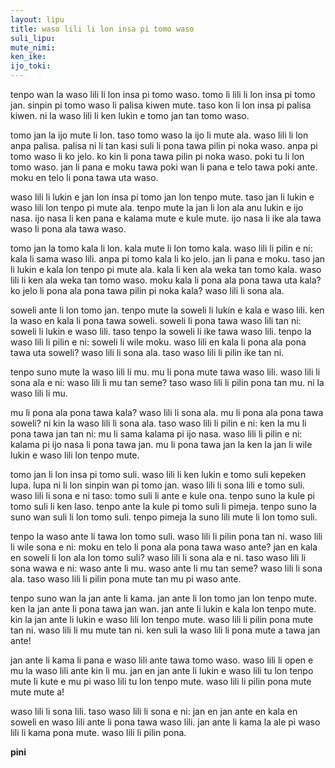 ```yaml
---  
layout: lipu
title: waso lili li lon insa pi tomo waso
suli_lipu: 
mute_nimi: 
ken_ike:
ijo_toki: 
---
```

 
tenpo wan la waso lili li lon insa pi tomo waso. tomo li lili li lon insa pi tomo jan. sinpin pi tomo waso li palisa kiwen mute. taso kon li lon insa pi palisa kiwen. ni la waso lili li ken lukin e tomo jan tan tomo waso.

tomo jan la ijo mute li lon. taso tomo waso la ijo li mute ala. waso lili li lon anpa palisa. palisa ni li tan kasi suli li pona tawa pilin pi noka waso. anpa pi tomo waso li ko jelo. ko kin li pona tawa pilin pi noka waso. poki tu li lon tomo waso. jan li pana e moku tawa poki wan li pana e telo tawa poki ante. moku en telo li pona tawa uta waso.

waso lili li lukin e jan lon insa pi tomo jan lon tenpo mute. taso jan li lukin e waso lili lon tenpo pi mute ala. tenpo mute la jan li lon ala anu lukin e ijo nasa. ijo nasa li ken pana e kalama mute e kule mute. ijo nasa li ike ala tawa waso li pona ala tawa waso.

tomo jan la tomo kala li lon. kala mute li lon tomo kala. waso lili li pilin e ni: kala li sama waso lili. anpa pi tomo kala li ko jelo. jan li pana e moku. taso jan li lukin e kala lon tenpo pi mute ala. kala li ken ala weka tan tomo kala. waso lili li ken ala weka tan tomo waso. moku kala li pona ala pona tawa uta kala? ko jelo li pona ala pona tawa pilin pi noka kala? waso lili li sona ala.
 
soweli ante li lon tomo jan. tenpo mute la soweli li lukin e kala e waso lili. ken la waso en kala li pona tawa soweli. soweli li pona tawa waso lili tan ni: soweli li lukin e waso lili. taso tenpo la soweli li ike tawa waso lili. tenpo la waso lili li pilin e ni: soweli li wile moku. waso lili en kala li pona ala pona tawa uta soweli? waso lili li sona ala. taso waso lili li pilin ike tan ni.

tenpo suno mute la waso lili li mu. mu li pona mute tawa waso lili. waso lili li sona ala e ni: waso lili li mu tan seme? taso waso lili li pilin pona tan mu. ni la waso lili li mu.
 
mu li pona ala pona tawa kala? waso lili li sona ala. mu li pona ala pona tawa soweli? ni kin la waso lili li sona ala. taso waso lili li pilin e ni: ken la mu li pona tawa jan tan ni: mu li sama kalama pi ijo nasa. waso lili li pilin e ni: kalama pi ijo nasa li pona tawa jan. mu li pona tawa jan la ken la jan li wile lukin e waso lili lon tenpo mute.
 
tomo jan li lon insa pi tomo suli. waso lili li ken lukin e tomo suli kepeken lupa. lupa ni li lon sinpin wan pi tomo jan. waso lili li sona lili e tomo suli. waso lili li sona e ni taso: tomo suli li ante e kule ona. tenpo suno la kule pi tomo suli li ken laso. tenpo ante la kule pi tomo suli li pimeja. tenpo suno la suno wan suli li lon tomo suli. tenpo pimeja la suno lili mute li lon tomo suli.

tenpo la waso ante li tawa lon tomo suli. waso lili li pilin pona tan ni. waso lili li wile sona e ni: moku en telo li pona ala pona tawa waso ante? jan en kala en soweli li lon ala lon tomo suli? waso lili li sona ala e ni. taso waso lili li sona wawa e ni: waso ante li mu. waso ante li mu tan seme? waso lili li sona ala. taso waso lili li pilin pona mute tan mu pi waso ante.

tenpo suno wan la jan ante li kama. jan ante li lon tomo jan lon tenpo mute. ken la jan ante li pona tawa jan wan. jan ante li lukin e kala lon tenpo mute. kin la jan ante li lukin e waso lili lon tenpo mute. waso lili li pilin pona mute tan ni. waso lili li mu mute tan ni. ken suli la waso lili li pona mute a tawa jan ante!

jan ante li kama li pana e waso lili ante tawa tomo waso. waso lili li open e mu la waso lili ante kin li mu. jan en jan ante li lukin e waso lili tu lon tenpo mute li kute e mu pi waso lili tu lon tenpo mute. waso lili li pilin pona mute mute mute a!

waso lili li sona lili. taso waso lili li sona e ni: jan en jan ante en kala en soweli en waso lili ante li pona tawa waso lili. jan ante li kama la ale pi waso lili li kama pona mute. waso lili li pilin pona.
 
**pini**